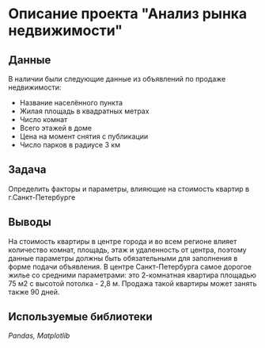 # Описание проекта "Анализ рынка недвижимости"

## Данные
В наличии были следующие данные из объявлений по продаже недвижимости:
- Название населённого пункта
- Жилая площадь в квадратных метрах 
- Число комнат 
- Всего этажей в доме
- Цена на момент снятия с публикации
- Число парков в радиусе 3 км

## Задача
Определить факторы и параметры, влияющие на стоимость квартир в г.Санкт-Петербурге

## Выводы
На стоимость квартиры в центре города и во всем регионе влияет количество комнат, площадь, этаж и удаленность от центра, поэтому данные параметры должны быть обязательными для заполнения в форме подачи объявления. В центре Санкт-Петербурга самое дорогое жилье со средними параметрами: это 2-комнатная квартира площадью 75 м2 с высотой потолка - 2,8 м. Продажа такой квартиры может занять также 90 дней. 

## Используемые библиотеки
*Pandas, Matplotlib*


